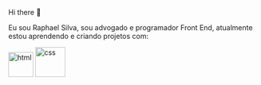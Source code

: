 Hi there 👋

Eu sou Raphael Silva, sou advogado e programador Front End, atualmente estou aprendendo e criando projetos com:
<br>

 <img src="https://logodownload.org/wp-content/uploads/2016/10/html5-logo-2.png" alt="html" width="50px">
 <img src="https://e7.pngegg.com/pngimages/454/464/png-clipart-css3-cascading-style-sheets-logo-html-markup-language-others-miscellaneous-blue.png" alt="css" width="60px">
